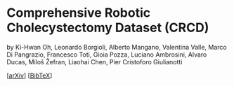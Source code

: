 # Comprehensive Robotic Cholecystectomy Dataset (CRCD)
by Ki-Hwan Oh, Leonardo Borgioli, Alberto Mangano, Valentina Valle, Marco Di Pangrazio, Francesco Toti, Gioia Pozza, Luciano Ambrosini, Alvaro Ducas, Miloš Žefran, Liaohai Chen, Pier Cristoforo Giulianotti

[[arXiv](https://arxiv.org/abs/2312.01183)] [[BibTeX](https://uofi.box.com/s/0cxpk70we719hxcqsdn3bx05lw9yfsth)]
